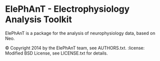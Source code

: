 ElePhAnT - Electrophysiology Analysis Toolkit
=============================================

ElePhAnT is a package for the analysis of neurophysiology data, based on Neo.

:copyright: Copyright 2014 by the ElePhAnT team, see AUTHORS.txt.
:license: Modified BSD License, see LICENSE.txt for details.
